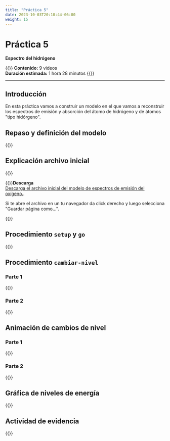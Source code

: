 ```yaml
---
title: "Práctica 5"
date: 2023-10-03T20:10:44-06:00
weight: 15
---
```


# Práctica 5

**Espectro del hidrógeno**

{{<hint info>}}
**Contenido:** 9 videos  
**Duración estimada:** 1 hora 28 minutos
{{</hint>}}

---

## Introducción

En esta práctica vamos a construir un modelo en el que vamos a reconstruir los espectros de emisión y absorción del átomo de hidrógeno y de átomos "tipo hidórgeno".

## Repaso y definición del modelo

{{<youtube id="2sWEeX05sj8">}}

## Explicación archivo inicial

{{<youtube id="AP72y3d6Ujk">}}

{{<hint info>}}**Descarga**  
[Descarga el archivo inicial del modelo de espectros de emisión del oxígeno.](/descargas/espectro-hidogeno-base.nlogo). 

Si te abre el archivo en un tu navegador da click derecho y luego selecciona "Guardar página como...".

{{</hint>}}

## Procedimiento `setup` y `go`

{{<youtube id="SUVX_dg3RHQ">}}
 
## Procedimiento `cambiar-nivel`

### Parte 1

{{<youtube id="1YR9HxKHxTA">}}

### Parte 2 

{{<youtube id="7NZ4AxWUbN4">}}


## Animación de cambios de nivel

### Parte 1

{{<youtube id="4979XuU8jc4">}}

### Parte 2

{{<youtube id="_ZBe4-g1Pxg">}}
 
## Gráfica de niveles de energía
 
{{<youtube id="kdHhZtGJVPs">}}

## Actividad de evidencia

{{<youtube id="h6Wo8YPNfZw">}}
